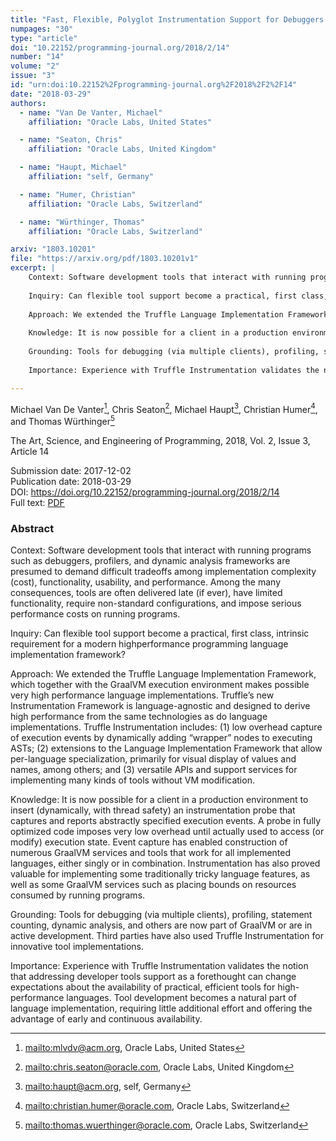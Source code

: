 ```yaml
---
title: "Fast, Flexible, Polyglot Instrumentation Support for Debuggers and other Tools"
numpages: "30"
type: "article"
doi: "10.22152/programming-journal.org/2018/2/14"
number: "14"
volume: "2"
issue: "3"
id: "urn:doi:10.22152%2Fprogramming-journal.org%2F2018%2F2%2F14"
date: "2018-03-29"
authors: 
  - name: "Van De Vanter, Michael"
    affiliation: "Oracle Labs, United States"

  - name: "Seaton, Chris"
    affiliation: "Oracle Labs, United Kingdom"

  - name: "Haupt, Michael"
    affiliation: "self, Germany"

  - name: "Humer, Christian"
    affiliation: "Oracle Labs, Switzerland"

  - name: "Würthinger, Thomas"
    affiliation: "Oracle Labs, Switzerland"

arxiv: "1803.10201"
file: "https://arxiv.org/pdf/1803.10201v1"
excerpt: |
    Context: Software development tools that interact with running programs such as debuggers, profilers, and dynamic analysis frameworks are presumed to demand difficult tradeoffs among implementation complexity (cost), functionality, usability, and performance. Among the many consequences, tools are often delivered late (if ever), have limited functionality, require non-standard configurations, and impose serious performance costs on running programs.
    
    Inquiry: Can flexible tool support become a practical, first class, intrinsic requirement for a modern highperformance programming language implementation framework?
    
    Approach: We extended the Truffle Language Implementation Framework, which together with the GraalVM execution environment makes possible very high performance language implementations. Truffle’s new Instrumentation Framework is language-agnostic and designed to derive high performance from the same technologies as do language implementations. Truffle Instrumentation includes: (1) low overhead capture of execution events by dynamically adding “wrapper” nodes to executing ASTs; (2) extensions to the Language Implementation Framework that allow per-language specialization, primarily for visual display of values and names, among others; and (3) versatile APIs and support services for implementing many kinds of tools without VM modification.
    
    Knowledge: It is now possible for a client in a production environment to insert (dynamically, with thread safety) an instrumentation probe that captures and reports abstractly specified execution events. A probe in fully optimized code imposes very low overhead until actually used to access (or modify) execution state. Event capture has enabled construction of numerous GraalVM services and tools that work for all implemented languages, either singly or in combination. Instrumentation has also proved valuable for implementing some traditionally tricky language features, as well as some GraalVM services such as placing bounds on resources consumed by running programs.
    
    Grounding: Tools for debugging (via multiple clients), profiling, statement counting, dynamic analysis, and others are now part of GraalVM or are in active development. Third parties have also used Truffle Instrumentation for innovative tool implementations.
    
    Importance: Experience with Truffle Instrumentation validates the notion that addressing developer tools support as a forethought can change expectations about the availability of practical, efficient tools for high-performance languages. Tool development becomes a natural part of language implementation, requiring little additional effort and offering the advantage of early and continuous availability.

---
```

Michael Van De Vanter[^1], Chris Seaton[^2], Michael Haupt[^3], Christian Humer[^4], and Thomas Würthinger[^5]

The Art, Science, and Engineering of Programming, 2018, Vol. 2, Issue 3, Article 14

Submission date: 2017-12-02  
Publication date: 2018-03-29  
DOI: <https://doi.org/10.22152/programming-journal.org/2018/2/14>  
Full text: [PDF](https://arxiv.org/pdf/1803.10201v1)  


### Abstract

Context: Software development tools that interact with running programs such as debuggers, profilers, and dynamic analysis frameworks are presumed to demand difficult tradeoffs among implementation complexity (cost), functionality, usability, and performance. Among the many consequences, tools are often delivered late (if ever), have limited functionality, require non-standard configurations, and impose serious performance costs on running programs.

Inquiry: Can flexible tool support become a practical, first class, intrinsic requirement for a modern highperformance programming language implementation framework?

Approach: We extended the Truffle Language Implementation Framework, which together with the GraalVM execution environment makes possible very high performance language implementations. Truffle’s new Instrumentation Framework is language-agnostic and designed to derive high performance from the same technologies as do language implementations. Truffle Instrumentation includes: (1) low overhead capture of execution events by dynamically adding “wrapper” nodes to executing ASTs; (2) extensions to the Language Implementation Framework that allow per-language specialization, primarily for visual display of values and names, among others; and (3) versatile APIs and support services for implementing many kinds of tools without VM modification.

Knowledge: It is now possible for a client in a production environment to insert (dynamically, with thread safety) an instrumentation probe that captures and reports abstractly specified execution events. A probe in fully optimized code imposes very low overhead until actually used to access (or modify) execution state. Event capture has enabled construction of numerous GraalVM services and tools that work for all implemented languages, either singly or in combination. Instrumentation has also proved valuable for implementing some traditionally tricky language features, as well as some GraalVM services such as placing bounds on resources consumed by running programs.

Grounding: Tools for debugging (via multiple clients), profiling, statement counting, dynamic analysis, and others are now part of GraalVM or are in active development. Third parties have also used Truffle Instrumentation for innovative tool implementations.

Importance: Experience with Truffle Instrumentation validates the notion that addressing developer tools support as a forethought can change expectations about the availability of practical, efficient tools for high-performance languages. Tool development becomes a natural part of language implementation, requiring little additional effort and offering the advantage of early and continuous availability.



[^1]: <mailto:mlvdv@acm.org>, Oracle Labs, United States
[^2]: <mailto:chris.seaton@oracle.com>, Oracle Labs, United Kingdom
[^3]: <mailto:haupt@acm.org>, self, Germany
[^4]: <mailto:christian.humer@oracle.com>, Oracle Labs, Switzerland
[^5]: <mailto:thomas.wuerthinger@oracle.com>, Oracle Labs, Switzerland
